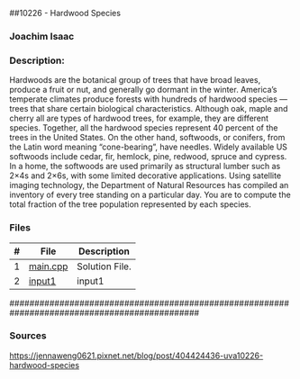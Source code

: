 ##10226 - Hardwood Species

### Joachim Isaac 


### Description:
Hardwoods are the botanical group of trees that have broad leaves,
produce a fruit or nut, and generally go dormant in the winter.
America’s temperate climates produce forests with hundreds of
hardwood species —trees that share certain biological characteristics. Although oak, maple and cherry all are types of hardwood
trees, for example, they are different species. Together, all the hardwood species represent 40 percent of the trees in the United States.
On the other hand, softwoods, or conifers, from the Latin word
meaning “cone-bearing”, have needles. Widely available US softwoods include cedar, fir, hemlock, pine, redwood, spruce and cypress. In a home, the softwoods are used primarily as structural
lumber such as 2×4s and 2×6s, with some limited decorative applications.
Using satellite imaging technology, the Department of Natural Resources has compiled an inventory
of every tree standing on a particular day. You are to compute the total fraction of the tree population
represented by each species.





### Files

|   #   | File                        | Description                                                |
| :---: | --------------------------  | ---------------------------------------------------------- |
|   1   | [main.cpp](./main.cpp)      | Solution File.                                             |
|   2   | [input1](./input1)          | input1                                                     | 
 







##############################################################################################

### Sources
https://jennaweng0621.pixnet.net/blog/post/404424436-uva10226-hardwood-species